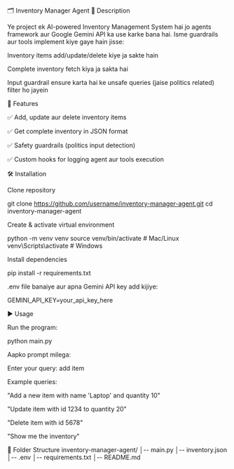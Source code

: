 🗂️ Inventory Manager Agent
📌 Description

Ye project ek AI-powered Inventory Management System hai jo agents framework aur Google Gemini API ka use karke bana hai.
Isme guardrails aur tools implement kiye gaye hain jisse:

Inventory items add/update/delete kiye ja sakte hain

Complete inventory fetch kiya ja sakta hai

Input guardrail ensure karta hai ke unsafe queries (jaise politics related) filter ho jayein

🚀 Features

✅ Add, update aur delete inventory items

✅ Get complete inventory in JSON format

✅ Safety guardrails (politics input detection)

✅ Custom hooks for logging agent aur tools execution

🛠️ Installation

Clone repository

git clone https://github.com/username/inventory-manager-agent.git
cd inventory-manager-agent


Create & activate virtual environment

python -m venv venv
source venv/bin/activate   # Mac/Linux
venv\Scripts\activate      # Windows


Install dependencies

pip install -r requirements.txt


.env file banaiye aur apna Gemini API key add kijiye:

GEMINI_API_KEY=your_api_key_here

▶️ Usage

Run the program:

python main.py


Aapko prompt milega:

Enter your query: add item


Example queries:

"Add a new item with name 'Laptop' and quantity 10"

"Update item with id 1234 to quantity 20"

"Delete item with id 5678"

"Show me the inventory"

📂 Folder Structure
inventory-manager-agent/
│-- main.py
│-- inventory.json
│-- .env
│-- requirements.txt
│-- README.md
